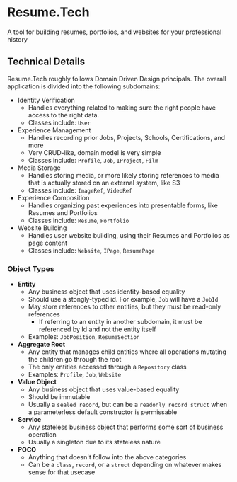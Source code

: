 # Resume.Tech
A tool for building resumes, portfolios, and websites for your professional history

## Technical Details

Resume.Tech roughly follows Domain Driven Design principals. The overall application is divided into the following subdomains:
- Identity Verification
  - Handles everything related to making sure the right people have access to the right data. 
  - Classes include: `User`
- Experience Management
  - Handles recording prior Jobs, Projects, Schools, Certifications, and more
  - Very CRUD-like, domain model is very simple
  - Classes include: `Profile`, `Job`, `IProject`, `Film`
- Media Storage
  - Handles storing media, or more likely storing references to media that is actually stored on an external system, like S3
  - Classes include: `ImageRef`, `VideoRef`
- Experience Composition
  - Handles organizing past experiences into presentable forms, like Resumes and Portfolios
  - Classes include: `Resume`, `Portfolio`
- Website Building
  - Handles user website building, using their Resumes and Portfolios as page content
  - Classes include: `Website`, `IPage`, `ResumePage`

### Object Types
- **Entity**
  - Any business object that uses identity-based equality
  - Should use a stongly-typed id. For example, `Job` will have a `JobId`
  - May store references to other entities, but they must be read-only references
    - If referring to an entity in another subdomain, it must be referenced by Id and not the entity itself
  - Examples: `JobPosition`, `ResumeSection`
- **Aggregate Root**
  - Any entity that manages child entities where all operations mutating the children go through the root
  - The only entities accessed through a `Repository` class
  - Examples: `Profile`, `Job`, `Website`
- **Value Object**
  - Any business object that uses value-based equality
  - Should be immutable
  - Usually a `sealed record`, but can be a `readonly record struct` when a parameterless default constructor is permissable
- **Service**
  - Any stateless business object that performs some sort of business operation
  - Usually a singleton due to its stateless nature
- **POCO**
  - Anything that doesn't follow into the above categories
  - Can be a `class`, `record`, or a `struct` depending on whatever makes sense for that usecase
